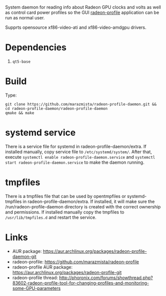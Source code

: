 System daemon for reading info about Radeon GPU clocks and volts as well as control card power profiles so the GUI [radeon-profile](https://github.com/marazmista/radeon-profile) application can be run as normal user.

Supprts opensource xf86-video-ati and  xf86-video-amdgpu drivers.

# Dependencies

1. `qt5-base`

# Build

Type:

```
git clone https://github.com/marazmista/radeon-profile-daemon.git && cd radeon-profile-daemon/radeon-profile-daemon
qmake && make
``` 

# systemd service

There is a service file for systemd in radeon-profile-daemon/extra. If installed manually, copy service file to `/etc/systemd/system/`. After that, execute `systemctl enable radeon-profile-daemon.service` and `systemctl start radeon-profile-daemon.service` to make the daemon running.

# tmpfiles

There is a tmpfiles file that can be used by opentmpfiles or systemd-tmpfiles in radeon-profile-daemon/extra. If installed, it will make sure the /run/radeon-profile-daemon directory is created with the correct ownership and permissions. If installed manually copy the tmpfiles to `/usr/lib/tmpfiles.d` and restart the service.

# Links

* AUR package: https://aur.archlinux.org/packages/radeon-profile-daemon-git
* radeon-profile: https://github.com/marazmista/radeon-profile
* radeon-profile AUR package: https://aur.archlinux.org/packages/radeon-profile-git
* radeon-profile thread: http://phoronix.com/forums/showthread.php?83602-radeon-profile-tool-for-changing-profiles-and-monitoring-some-GPU-parameters
